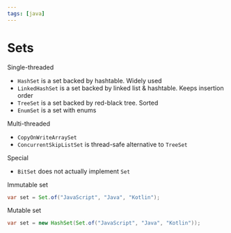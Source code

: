 ```yaml
---
tags: [java]
---
```


# Sets

Single-threaded

- `HashSet` is a set backed by hashtable. Widely used
- `LinkedHashSet` is a set backed by linked list & hashtable. Keeps insertion order
- `TreeSet` is a set backed by red-black tree. Sorted
- `EnumSet` is a set with enums

Multi-threaded

- `CopyOnWriteArraySet`
- `ConcurrentSkipListSet` is thread-safe alternative to `TreeSet`

Special
- `BitSet` does not actually implement `Set`

Immutable set

```java
var set = Set.of("JavaScript", "Java", "Kotlin");
```

Mutable set

```java
var set = new HashSet(Set.of("JavaScript", "Java", "Kotlin"));
```